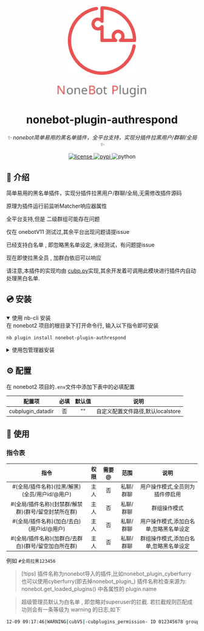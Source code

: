 <div align="center">
  <a href="https://v2.nonebot.dev/store"><img src="https://github.com/cubstaryow/nonebot-plugin-authrespond/blob/master/.github/nbp_logo.png" width="180" height="180" alt="NoneBotPluginLogo"></a>
  <br>
  <p><img src="https://github.com/cubstaryow/nonebot-plugin-authrespond/blob/master/.github/NoneBotPlugin.svg" width="240" alt="NoneBotPluginText"></p>
</div>

<div align="center">

# nonebot-plugin-authrespond

_✨ nonebot简单易用的黑名单插件，全平台支持，实现分插件拉黑用户/群聊/全局 ✨_


<a href="./LICENSE">
    <img src="https://img.shields.io/github/license/owner/nonebot-plugin-authrespond.svg" alt="license">
</a>
<a href="https://pypi.python.org/pypi/nonebot-plugin-authrespond">
    <img src="https://img.shields.io/pypi/v/nonebot-plugin-authrespond.svg" alt="pypi">
</a>
<img src="https://img.shields.io/badge/python-3.10+-blue.svg" alt="python">

</div>


## 📖 介绍

简单易用的黑名单插件，实现分插件拉黑用户/群聊/全局,无需修改插件源码

原理为插件运行前监听Matcher响应器属性

全平台支持,但是 二级群组可能存在问题

仅在 onebotV11 测试过,其余平台出现问题请提issue

已经支持白名单 , 即忽略黑名单设定, 未经测试，有问题提issue

现在即使拉黑全员 , 加群白依旧可以响应

请注意,本插件的实现均由 [cubp.py](https://github.com/cubstaryow/nonebot-plugin-authrespond/blob/master/nonebot_plugin_authrespond/cubp.py "nonebot_plugin_authrespond/cubp.py")实现,其余开发着可调用此模块进行插件内自动处理黑白名单.

## 💿 安装

<details open>
<summary>使用 nb-cli 安装</summary>
在 nonebot2 项目的根目录下打开命令行, 输入以下指令即可安装

    nb plugin install nonebot-plugin-authrespond

</details>

<details>
<summary>使用包管理器安装</summary>
在 nonebot2 项目的插件目录下, 打开命令行, 根据你使用的包管理器, 输入相应的安装命令

<details>
<summary>pip</summary>

    pip install nonebot-plugin-authrespond
</details>
<details>
<summary>pdm</summary>

    pdm add nonebot-plugin-authrespond
</details>
<details>
<summary>poetry</summary>

    poetry add nonebot-plugin-authrespond
</details>
<details>
<summary>conda</summary>

    conda install nonebot-plugin-authrespond
</details>

打开 nonebot2 项目根目录下的 `pyproject.toml` 文件, 在 `[tool.nonebot]` 部分追加写入

    plugins = ["nonebot_plugin_authrespond"]

</details>

## ⚙️ 配置

在 nonebot2 项目的`.env`文件中添加下表中的必填配置

| 配置项 | 必填 | 默认值 | 说明 |
|:-----:|:----:|:----:|:----:|
| cubplugin_datadir | 否 | "" | 自定义配置文件路径,默认localstore |


## 🎉 使用
### 指令表
| 指令 | 权限 | 需要@ | 范围 | 说明 |
|:-----:|:----:|:----:|:----:|:----:|
| #(全局/插件名称)(拉黑/解黑)(全员/用户id/@用户) | 主人 | 否 | 私聊/群聊 | 用户操作模式,全员则为插件停启用 |
| #(全局/插件名称)(封禁群/解禁群)(群号/留空封禁所在群) | 主人 | 否 | 私聊/群聊 | 群组操作模式 |
| #(全局/插件名称)(加白/去白)(用户id/@用户) | 主人 | 否 | 私聊/群聊 | 用户操作模式,添加白名单,忽略黑名单设定 |
| #(全局/插件名称)(加群白/去群白)(群号/留空加白所在群) | 主人 | 否 | 私聊/群聊 | 群组操作模式,添加白名单,忽略黑名单设定 |

例如 `#全局拉黑123456`

> [!tips]
> 插件名称为nonebot导入的插件,比如nonebot_plugin_cyberfurry
> 也可以使用cyberfurry(即去掉nonebot_plugin_)
> 插件名称检查来源为: nonebot.get_loaded_plugins() 中各属性的 plugin.name

> 超级管理员默认为白名单 , 即忽略对superuser的拦截.
> 若拦截规则匹配成功则会有一条等级为 warning 的日志,如下
```bash
12-09 09:17:46|WARNING|cubV5|-cubplugins_permission- ID 012345678 group is not allow run jrrp
```
